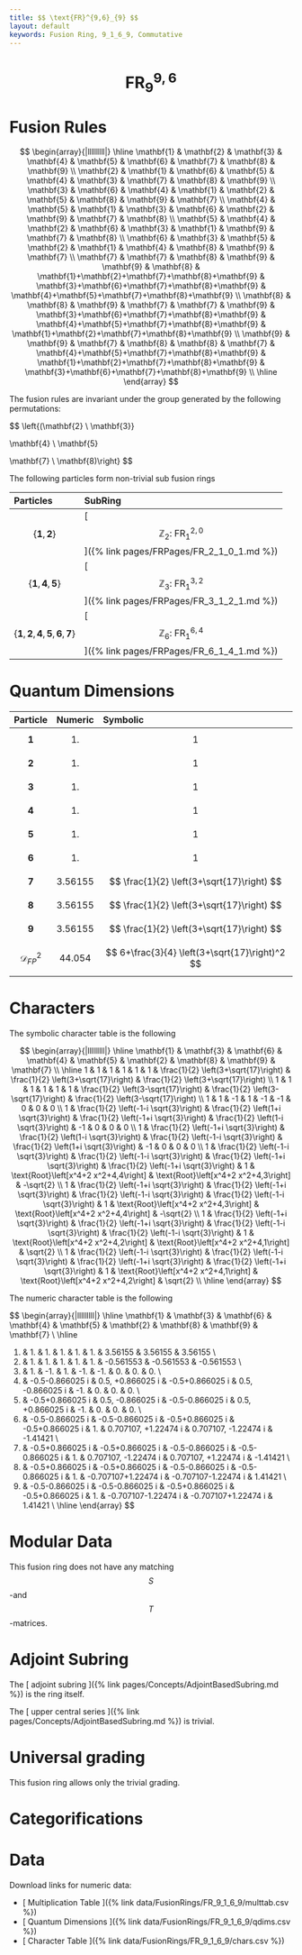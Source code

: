 ```yaml
---
title: $$ \text{FR}^{9,6}_{9} $$
layout: default
keywords: Fusion Ring, 9_1_6_9, Commutative
---
```

# $$ \text{FR}^{9,6}_{9} $$


# Fusion Rules

$$
\begin{array}{|lllllllll|}
\hline
 \mathbf{1} & \mathbf{2} & \mathbf{3} & \mathbf{4} & \mathbf{5} & \mathbf{6} & \mathbf{7} & \mathbf{8} & \mathbf{9} \\
 \mathbf{2} & \mathbf{1} & \mathbf{6} & \mathbf{5} & \mathbf{4} & \mathbf{3} & \mathbf{7} & \mathbf{8} & \mathbf{9} \\
 \mathbf{3} & \mathbf{6} & \mathbf{4} & \mathbf{1} & \mathbf{2} & \mathbf{5} & \mathbf{8} & \mathbf{9} & \mathbf{7} \\
 \mathbf{4} & \mathbf{5} & \mathbf{1} & \mathbf{3} & \mathbf{6} & \mathbf{2} & \mathbf{9} & \mathbf{7} & \mathbf{8} \\
 \mathbf{5} & \mathbf{4} & \mathbf{2} & \mathbf{6} & \mathbf{3} & \mathbf{1} & \mathbf{9} & \mathbf{7} & \mathbf{8} \\
 \mathbf{6} & \mathbf{3} & \mathbf{5} & \mathbf{2} & \mathbf{1} & \mathbf{4} & \mathbf{8} & \mathbf{9} & \mathbf{7} \\
 \mathbf{7} & \mathbf{7} & \mathbf{8} & \mathbf{9} & \mathbf{9} & \mathbf{8} & \mathbf{1}+\mathbf{2}+\mathbf{7}+\mathbf{8}+\mathbf{9} & \mathbf{3}+\mathbf{6}+\mathbf{7}+\mathbf{8}+\mathbf{9} & \mathbf{4}+\mathbf{5}+\mathbf{7}+\mathbf{8}+\mathbf{9} \\
 \mathbf{8} & \mathbf{8} & \mathbf{9} & \mathbf{7} & \mathbf{7} & \mathbf{9} & \mathbf{3}+\mathbf{6}+\mathbf{7}+\mathbf{8}+\mathbf{9} & \mathbf{4}+\mathbf{5}+\mathbf{7}+\mathbf{8}+\mathbf{9} & \mathbf{1}+\mathbf{2}+\mathbf{7}+\mathbf{8}+\mathbf{9} \\
 \mathbf{9} & \mathbf{9} & \mathbf{7} & \mathbf{8} & \mathbf{8} & \mathbf{7} & \mathbf{4}+\mathbf{5}+\mathbf{7}+\mathbf{8}+\mathbf{9} & \mathbf{1}+\mathbf{2}+\mathbf{7}+\mathbf{8}+\mathbf{9} & \mathbf{3}+\mathbf{6}+\mathbf{7}+\mathbf{8}+\mathbf{9} \\
\hline
\end{array}
$$


The fusion rules are invariant under the group generated by the following permutations:

$$ \left\{(\mathbf{2} \ \mathbf{3}}

 \mathbf{4} \ \mathbf{5}

 \mathbf{7} \ \mathbf{8)\right\} $$


The following particles form non-trivial sub fusion rings

| Particles | SubRing |
| :------ | :------ |
| $$ \{\mathbf{1},\mathbf{2}\} $$ | [ $$ \mathbb{Z}_2:\ \text{FR}^{2,0}_{1} $$ ]({% link pages/FRPages/FR_2_1_0_1.md %}) |
| $$ \{\mathbf{1},\mathbf{4},\mathbf{5}\} $$ | [ $$ \mathbb{Z}_3:\ \text{FR}^{3,2}_{1} $$ ]({% link pages/FRPages/FR_3_1_2_1.md %}) |
| $$ \{\mathbf{1},\mathbf{2},\mathbf{4},\mathbf{5},\mathbf{6},\mathbf{7}\} $$ | [ $$ \mathbb{Z}_6:\ \text{FR}^{6,4}_{1} $$ ]({% link pages/FRPages/FR_6_1_4_1.md %}) |


# Quantum Dimensions

| Particle | Numeric | Symbolic |
| :------ | :------ | :------ |
| $$ \mathbf{1} $$ | $$ 1. $$ | $$ 1 $$ |
| $$ \mathbf{2} $$ | $$ 1. $$ | $$ 1 $$ |
| $$ \mathbf{3} $$ | $$ 1. $$ | $$ 1 $$ |
| $$ \mathbf{4} $$ | $$ 1. $$ | $$ 1 $$ |
| $$ \mathbf{5} $$ | $$ 1. $$ | $$ 1 $$ |
| $$ \mathbf{6} $$ | $$ 1. $$ | $$ 1 $$ |
| $$ \mathbf{7} $$ | $$ 3.56155 $$ | $$ \frac{1}{2} \left(3+\sqrt{17}\right) $$ |
| $$ \mathbf{8} $$ | $$ 3.56155 $$ | $$ \frac{1}{2} \left(3+\sqrt{17}\right) $$ |
| $$ \mathbf{9} $$ | $$ 3.56155 $$ | $$ \frac{1}{2} \left(3+\sqrt{17}\right) $$ |
| $$ \mathcal{D}_{FP}^2 $$ | $$ 44.054 $$ | $$ 6+\frac{3}{4} \left(3+\sqrt{17}\right)^2 $$ |

# Characters

The symbolic character table is the following

$$
\begin{array}{|lllllllll|}
\hline
 \mathbf{1} & \mathbf{3} & \mathbf{6} & \mathbf{4} & \mathbf{5} & \mathbf{2} & \mathbf{8} & \mathbf{9} & \mathbf{7} \\
\hline
 1 & 1 & 1 & 1 & 1 & 1 & \frac{1}{2} \left(3+\sqrt{17}\right) & \frac{1}{2} \left(3+\sqrt{17}\right) & \frac{1}{2} \left(3+\sqrt{17}\right) \\
 1 & 1 & 1 & 1 & 1 & 1 & \frac{1}{2} \left(3-\sqrt{17}\right) & \frac{1}{2} \left(3-\sqrt{17}\right) & \frac{1}{2} \left(3-\sqrt{17}\right) \\
 1 & 1 & -1 & 1 & -1 & -1 & 0 & 0 & 0 \\
 1 & \frac{1}{2} \left(-1-i \sqrt{3}\right) & \frac{1}{2} \left(1+i \sqrt{3}\right) & \frac{1}{2} \left(-1+i \sqrt{3}\right) & \frac{1}{2} \left(1-i \sqrt{3}\right) & -1 & 0 & 0 & 0 \\
 1 & \frac{1}{2} \left(-1+i \sqrt{3}\right) & \frac{1}{2} \left(1-i \sqrt{3}\right) & \frac{1}{2} \left(-1-i \sqrt{3}\right) & \frac{1}{2} \left(1+i \sqrt{3}\right) & -1 & 0 & 0 & 0 \\
 1 & \frac{1}{2} \left(-1-i \sqrt{3}\right) & \frac{1}{2} \left(-1-i \sqrt{3}\right) & \frac{1}{2} \left(-1+i \sqrt{3}\right) & \frac{1}{2} \left(-1+i \sqrt{3}\right) & 1 & \text{Root}\left[x^4+2 x^2+4,4\right] & \text{Root}\left[x^4+2 x^2+4,3\right] & -\sqrt{2} \\
 1 & \frac{1}{2} \left(-1+i \sqrt{3}\right) & \frac{1}{2} \left(-1+i \sqrt{3}\right) & \frac{1}{2} \left(-1-i \sqrt{3}\right) & \frac{1}{2} \left(-1-i \sqrt{3}\right) & 1 & \text{Root}\left[x^4+2 x^2+4,3\right] & \text{Root}\left[x^4+2 x^2+4,4\right] & -\sqrt{2} \\
 1 & \frac{1}{2} \left(-1+i \sqrt{3}\right) & \frac{1}{2} \left(-1+i \sqrt{3}\right) & \frac{1}{2} \left(-1-i \sqrt{3}\right) & \frac{1}{2} \left(-1-i \sqrt{3}\right) & 1 & \text{Root}\left[x^4+2 x^2+4,2\right] & \text{Root}\left[x^4+2 x^2+4,1\right] & \sqrt{2} \\
 1 & \frac{1}{2} \left(-1-i \sqrt{3}\right) & \frac{1}{2} \left(-1-i \sqrt{3}\right) & \frac{1}{2} \left(-1+i \sqrt{3}\right) & \frac{1}{2} \left(-1+i \sqrt{3}\right) & 1 & \text{Root}\left[x^4+2 x^2+4,1\right] & \text{Root}\left[x^4+2 x^2+4,2\right] & \sqrt{2} \\
\hline
\end{array}
$$

The numeric character table is the following

$$
\begin{array}{|lllllllll|}
\hline
 \mathbf{1} & \mathbf{3} & \mathbf{6} & \mathbf{4} & \mathbf{5} & \mathbf{2} & \mathbf{8} & \mathbf{9} & \mathbf{7} \\
\hline
 1. & 1. & 1. & 1. & 1. & 1. & 3.56155 & 3.56155 & 3.56155 \\
 1. & 1. & 1. & 1. & 1. & 1. & -0.561553 & -0.561553 & -0.561553 \\
 1. & 1. & -1. & 1. & -1. & -1. & 0. & 0. & 0. \\
 1. & -0.5-0.866025 i & 0.5\, +0.866025 i & -0.5+0.866025 i & 0.5\, -0.866025 i & -1. & 0. & 0. & 0. \\
 1. & -0.5+0.866025 i & 0.5\, -0.866025 i & -0.5-0.866025 i & 0.5\, +0.866025 i & -1. & 0. & 0. & 0. \\
 1. & -0.5-0.866025 i & -0.5-0.866025 i & -0.5+0.866025 i & -0.5+0.866025 i & 1. & 0.707107\, +1.22474 i & 0.707107\, -1.22474 i & -1.41421 \\
 1. & -0.5+0.866025 i & -0.5+0.866025 i & -0.5-0.866025 i & -0.5-0.866025 i & 1. & 0.707107\, -1.22474 i & 0.707107\, +1.22474 i & -1.41421 \\
 1. & -0.5+0.866025 i & -0.5+0.866025 i & -0.5-0.866025 i & -0.5-0.866025 i & 1. & -0.707107+1.22474 i & -0.707107-1.22474 i & 1.41421 \\
 1. & -0.5-0.866025 i & -0.5-0.866025 i & -0.5+0.866025 i & -0.5+0.866025 i & 1. & -0.707107-1.22474 i & -0.707107+1.22474 i & 1.41421 \\
\hline
\end{array}
$$

# Modular Data

This fusion ring does not have any matching $$ S $$-and $$ T $$-matrices.

# Adjoint Subring

The [ adjoint subring ]({% link pages/Concepts/AdjointBasedSubring.md %}) is the ring itself.

The [ upper central series ]({% link pages/Concepts/AdjointBasedSubring.md %}) is trivial.

# Universal grading

This fusion ring allows only the trivial grading.

# Categorifications



# Data

Download links for numeric data:

* [ Multiplication Table ]({% link data/FusionRings/FR_9_1_6_9/multtab.csv %})
* [ Quantum Dimensions ]({% link data/FusionRings/FR_9_1_6_9/qdims.csv %})
* [ Character Table ]({% link data/FusionRings/FR_9_1_6_9/chars.csv %})
